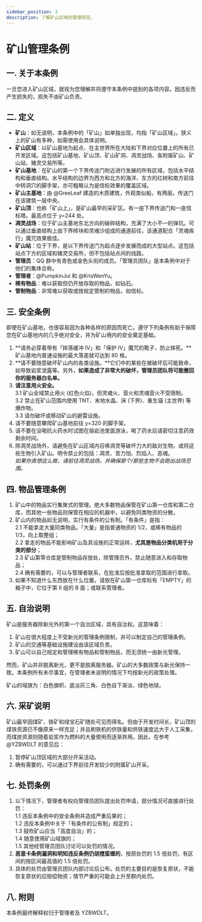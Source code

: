 ```yaml
---
sidebar_position: 3
description: 了解矿山区域的管理规定。
---
```


# 矿山管理条例

## 一. 关于本条例

一旦您进入矿山区域，就视为您理解并将遵守本条例中提到的各项内容。因违反而产生损失的，损失不由矿山负责。

## 二. 定义

- **矿山**：如无说明，本条例中的「矿山」如单独出现，均指「矿山区域」。狭义上的矿山有多种，如需使用会具体说明。
- **矿山区域**：以矿山基地为起点、在主世界所在大陆和下界对应位置上的所有已开发区域。这包括矿山基地、矿山顶、矿山矿洞、凋灵战场、各附属矿山、矿山站、猪灵交易所等。
- **矿山基地**：在矿山的第一个下界传送门附近进行发展的所有区域，包括水平结构和垂直结构。水平结构的边界为西方和北方的海洋、东方的红树和南方前往中转洞穴的脚手架，亦可粗略认为是信标效果的覆盖区域。
- **矿山主基地**：由 @GreeLeaf 建造的木质建筑，外观类似船，有两层。传送门在该建筑一层中央。
- **矿山顶**：也称「矿山上」，是矿山最早的采矿区。有一座下界传送门和一座信标塔。最高点位于 y=244 处。
- **凋灵战场**：位于矿山主基地东北方向的破碎结构，充满了大小不一的弹坑。可以通过垂直结构上由下界砖块和灵魂沙组成的通道前往，该通道配合「灵魂疾行」魔咒效果极佳。
- **矿山站**：位于下界，是以下界传送门为起点逐步发展而成的大型站点。这包括站点下方的区域和猪灵交易所，但不包括站点间的线路。
- **管理员**：QQ 群中有青色或金色头衔的成员。「管理员团队」是本条例中对于他们的集体合称。
- **管理者**：@PumpkinJui 和 @KrisWenYu。
- **稀有物品**：难以获取但仍开放存取的物品，如钻石。
- **管制物品**：非常难以获取或按规定管制的物品，如信标。

## 三. 安全条例

即使在矿山基地，也很容易因为各种各样的原因而死亡。遵守下列条例有助于保障您在矿山基地内的几乎绝对安全，并为矿山境内的安全奠定基础。

1. **请务必穿着带有「摔落缓冲 IV」和「保护 IV」魔咒的靴子，防止摔死。**矿山基地内普通设施的最大落差就可达到 80 格。
2. **请不要随意破坏矿山内的各类设施。**它们中的某些在被破坏后可能致命，如导致岩浆泄露等。另外，**如果造成了非常大的破坏，管理员团队将可能撤回你的服务器白名单。**
3. **请注意用火安全。**  
   3.1 矿山全域禁止用火 (红色火焰)，但灵魂火、营火和灵魂营火不受限制。  
   3.2 禁止在矿山范围内使用 TNT、末地水晶、床 (下界)、重生锚 (主世界) 等爆炸物。  
   3.3 请勿破坏或移动矿山的避雷设施。
4. 请不要随意攀爬矿山基地前往 y=320 的脚手架。
5. 请不要在没喝抗火药水时试图在熔岩池里面游泳，喝了药水后请密切注意药效剩余时间。
6. 除凋灵战场外，请避免在矿山区域内召唤凋灵等破坏力大的敌对生物，或将这些生物引入矿山。明令禁止的包括：凋灵、苦力怕、烈焰人、恶魂。  
   *如果你真想这么做，请前往凋灵战场，并确保那个/那些生物不会跑出战场范围。*

## 四. 物品管理条例

1. 矿山中的物品实行集聚式的管理。绝大多数物品保管在矿山第一仓库和第二仓库，而其他一些物品则保管在相应的机器中，以避免同类物资的分散。
2. 矿山内的物品如无说明，实行有条件的公有制。「有条件」是指：  
   2.1 不能拿走大量同类物品。「大量」是指普通物资的 1/2，或稀有物品的 1/3，向上取整组；  
   2.2 拿走的物品不能影响矿山及其设施的正常运转，**尤其是物品分类机用于分类的部分**；  
   2.3 矿山第零仓库是管制物品存放处，除管理员外，禁止随意进入和存取物品；  
   2.4 确有需要的，可以与管理者联系，在批准后按批准拿取的范围进行拿取。
3. 如果不知道什么东西放在什么位置，请放在矿山第一仓库标有「EMPTY」的箱子中，它位于第 II 组的 B 面；或联系管理者。

## 五. 自治说明

矿山是服务器除新光外的第一个自治区域，具有自治权。这意味着：

1. 矿山在很大程度上不受新光的管理条例限制，并可以制定自己的管理条例。
2. 矿山的交通等基础设施建设由该区域负责。
3. 矿山可以自己规定和管理稀有物品和管制物品，而无须统一由新光管理。

然而，矿山并非脱离新光，更不是脱离服务器。矿山的大多数政策与新光保持一致。本条例所有未尽事宜，在管理者未说明的情况下均按新光的政策处理。

矿山的域旗为：白色旗帜、底淡灰三角、白色自下渐淡、绿色地球。

## 六. 采矿说明

矿山最早因煤矿、铁矿和绿宝石矿随处可见而得名。但由于开发时间长，矿山顶的煤铁资源已不像原来一样充足；并且刷铁机的供铁量和供铁速度远大于人工采集，而煤炭资源则随着岩浆作为燃料的大量使用而逐渐弃用。因此，在参考 @YZBWDLT 的意见后：

1. 暂停矿山顶区域的大部分开采活动。
2. 确有需要的，可以通过下界前往开发较少的附属矿山开采。

## 七. 处罚条例

1. 以下情况下，管理者有权向管理员团队提出处罚申请，部分情况可直接进行处罚：  
   1.1 违反本条例中的安全条例并造成严重后果的；  
   1.2 违反本条例中关于「有条件的公有制」规定的；  
   1.3 鼓吹矿山应当「高度自治」的；  
   1.4 随意使用矿山域旗的；  
   1.5 其他经管理员团队讨论可以处罚的情况。
2. **恶意卡条例漏洞和明知违反条例仍胡搅蛮缠的**，按原处罚的 1.5 倍处罚，有区间的按区间最高值的 1.5 倍处罚。
3. 具体的处罚由管理员团队内部讨论后公布。处罚的主要目的是恢复原状，不能恢复原状的应赔偿物资；情节严重的可能会上升至群内处罚。

## 八. 附则

本条例最终解释权归于管理者及 YZBWDLT。
